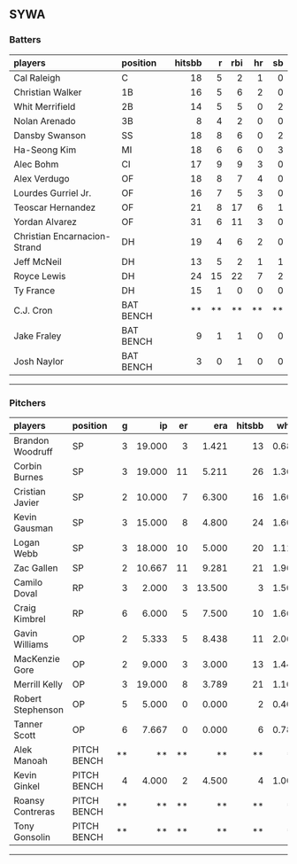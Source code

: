 ## SYWA

### Batters

 
|players                      |position  | hitsbb|  r| rbi| hr| sb| 
|:----------------------------|:---------|------:|--:|---:|--:|--:| 
|Cal Raleigh                  |C         |     18|  5|   2|  1|  0| 
|Christian Walker             |1B        |     16|  5|   6|  2|  0| 
|Whit Merrifield              |2B        |     14|  5|   5|  0|  2| 
|Nolan Arenado                |3B        |      8|  4|   2|  0|  0| 
|Dansby Swanson               |SS        |     18|  8|   6|  0|  2| 
|Ha-Seong Kim                 |MI        |     18|  6|   6|  0|  3| 
|Alec Bohm                    |CI        |     17|  9|   9|  3|  0| 
|Alex Verdugo                 |OF        |     18|  8|   7|  4|  0| 
|Lourdes Gurriel Jr.          |OF        |     16|  7|   5|  3|  0| 
|Teoscar Hernandez            |OF        |     21|  8|  17|  6|  1| 
|Yordan Alvarez               |OF        |     31|  6|  11|  3|  0| 
|Christian Encarnacion-Strand |DH        |     19|  4|   6|  2|  0| 
|Jeff McNeil                  |DH        |     13|  5|   2|  1|  1| 
|Royce Lewis                  |DH        |     24| 15|  22|  7|  2| 
|Ty France                    |DH        |     15|  1|   0|  0|  0| 
|C.J. Cron                    |BAT BENCH |     **| **|  **| **| **| 
|Jake Fraley                  |BAT BENCH |      9|  1|   1|  0|  0| 
|Josh Naylor                  |BAT BENCH |      3|  0|   1|  0|  0| 


* * *

### Pitchers

 
|players           |position    |  g|     ip| er|    era| hitsbb|  whip| so|  w| sv| 
|:-----------------|:-----------|--:|------:|--:|------:|------:|-----:|--:|--:|--:| 
|Brandon Woodruff  |SP          |  3| 19.000|  3|  1.421|     13| 0.684| 25|  2|  0| 
|Corbin Burnes     |SP          |  3| 19.000| 11|  5.211|     26| 1.368| 19|  0|  0| 
|Cristian Javier   |SP          |  2| 10.000|  7|  6.300|     16| 1.600| 12|  0|  0| 
|Kevin Gausman     |SP          |  3| 15.000|  8|  4.800|     24| 1.600| 20|  1|  0| 
|Logan Webb        |SP          |  3| 18.000| 10|  5.000|     20| 1.111| 11|  0|  0| 
|Zac Gallen        |SP          |  2| 10.667| 11|  9.281|     21| 1.969|  7|  0|  0| 
|Camilo Doval      |RP          |  3|  2.000|  3| 13.500|      3| 1.500|  2|  0|  2| 
|Craig Kimbrel     |RP          |  6|  6.000|  5|  7.500|     10| 1.667|  7|  0|  3| 
|Gavin Williams    |OP          |  2|  5.333|  5|  8.438|     11| 2.062|  5|  0|  0| 
|MacKenzie Gore    |OP          |  2|  9.000|  3|  3.000|     13| 1.444|  6|  1|  0| 
|Merrill Kelly     |OP          |  3| 19.000|  8|  3.789|     21| 1.105| 25|  1|  0| 
|Robert Stephenson |OP          |  5|  5.000|  0|  0.000|      2| 0.400|  9|  0|  0| 
|Tanner Scott      |OP          |  6|  7.667|  0|  0.000|      6| 0.783|  6|  1|  3| 
|Alek Manoah       |PITCH BENCH | **|     **| **|     **|     **|    **| **| **| **| 
|Kevin Ginkel      |PITCH BENCH |  4|  4.000|  2|  4.500|      4| 1.000|  7|  0|  1| 
|Roansy Contreras  |PITCH BENCH | **|     **| **|     **|     **|    **| **| **| **| 
|Tony Gonsolin     |PITCH BENCH | **|     **| **|     **|     **|    **| **| **| **| 


* * *


